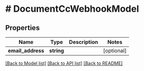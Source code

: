 # # DocumentCcWebhookModel

## Properties

Name | Type | Description | Notes
------------ | ------------- | ------------- | -------------
**email_address** | **string** |  | [optional]

[[Back to Model list]](../../README.md#models) [[Back to API list]](../../README.md#endpoints) [[Back to README]](../../README.md)

